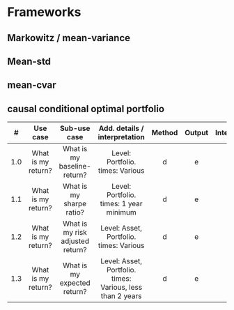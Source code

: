 

# Frameworks


## Markowitz / mean-variance

## Mean-std

## mean-cvar

## causal conditional optimal portfolio

| # | Use case           | Sub-use case                     | Add. details / interpretation | Method |  Output | Interpretation | Questions | Notes |
|-  |:-:                 |:-:                               |:-:                                                         |:-:|:-:|:-:|:-:|:-:|
|1.0| What is my return? | What is my baseline-return?      | Level: Portfolio. times: Various                           | d | e | f | g | h |
|1.1| What is my return? | What is my sharpe ratio?         | Level: Portfolio. times: 1 year minimum                    | d | e | f | g | h |
|1.2| What is my return? | What is my risk adjusted return? | Level: Asset, Portfolio. times: Various                    | d | e | f | g | h |
|1.3| What is my return? | What is my expected return?      | Level: Asset, Portfolio. times: Various, less than 2 years | d | e | f | g | h |
